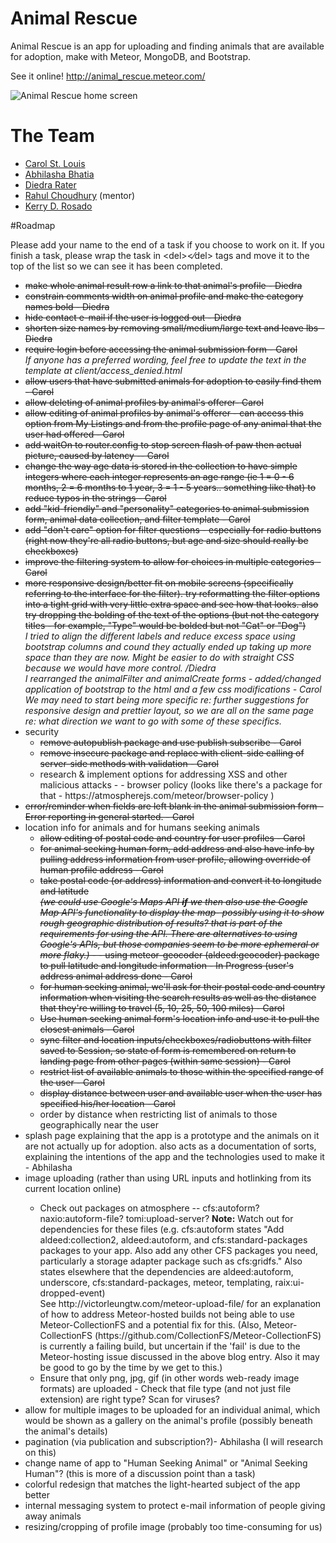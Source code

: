 # Animal Rescue

Animal Rescue is an app for uploading and finding animals that are available for adoption, make with Meteor, MongoDB, and Bootstrap.

See it online! http://animal_rescue.meteor.com/

![Animal Rescue home screen](http://i132.photobucket.com/albums/q17/dierat/Screen%20Shot%202015-09-18%20at%206.08.01%20PM.png)


# The Team

- [Carol St. Louis](https://github.com/selva-oscura)
- [Abhilasha Bhatia](https://github.com/abhilashabhatia)
- [Diedra Rater](https://github.com/dierat)
- [Rahul Choudhury](https://github.com/Primigenus) (mentor)
- [Kerry D. Rosado](https://github.com/kdrosado)


#Roadmap

Please add your name to the end of a task if you choose to work on it. If you finish a task, please wrap the task in &lt;del&gt;&lt;&frasl;del&gt; tags and move it to the top of the list so we can see it has been completed.
<ul>
	<li><del>make whole animal result row a link to that animal's profile - Diedra</del></li>
	<li><del>constrain comments width on animal profile and make the category names bold - Diedra</del></li>
	<li><del>hide contact e-mail if the user is logged out - Diedra</del></li>
	<li><del>shorten size names by removing small/medium/large text and leave lbs - Diedra</del></li>
	<li><del>require login before accessing the animal submission form - Carol</del><br /><i>If anyone has a preferred wording, feel free to update the text in the template at client/access_denied.html</i></li>
	<li><del>allow users that have submitted animals for adoption to easily find them - Carol<del></li>
	<li><del>allow deleting of animal profiles by animal's offerer- Carol</del></li>	
	<li><del>allow editing of animal profiles by animal's offerer  - can access this option from My Listings and from the profile page of any animal that the user had offered - Carol<del></li>
	<li><del>add waitOn to router.config to stop screen flash of paw then actual picture, caused by latency -- Carol</del></li>
	<li><del>change the way age data is stored in the collection to have simple integers where each integer represents an age range (ie 1 = 0 - 6 months, 2 = 6 months to 1 year, 3 = 1 - 5 years.. something like that) to reduce typos in the strings - Carol</del></li>
	<li><del>add "kid-friendly" and "personality" categories to animal submission form, animal data collection, and filter template - Carol<del></li>
	<li><del>add "don't care" option for filter questions - especially for radio buttons (right now they're all radio buttons, but age and size should really be checkboxes)</del></li>
	<li><del>improve the filtering system to allow for choices in multiple categories - Carol</del></li>
	<li><del>more responsive design/better fit on mobile screens (specifically referring to the interface for the filter). try reformatting the filter options into a tight grid with very little extra space and see how that looks. also try dropping the bolding of the text of the options (but not the category titles - for example, "Type" would be bolded but not "Cat" or "Dog")</del><br /> 
		<i>I tried to align the different labels and reduce excess space using bootstrap columns and cound they actually ended up taking up more space than they are now. Might be easier to do with straight CSS because we would have more control. /Diedra</i><br />
		<i>I rearranged the animalFilter and animalCreate forms - added/changed application of bootstrap to the html and a few css modifications - Carol</i><br />
		<i>We may need to start being more specific re: further suggestions for responsive design and prettier layout, so we are all on the same page re: what direction we want to go with some of these specifics.</i></li>
	<li>security
		<ul>
			<li><del>remove autopublish package and use publish subscribe - Carol</del></li>
			<li><del>remove insecure package and replace with client-side calling of server-side methods with validation - Carol</del></li>
			<li>research &amp; implement options for addressing XSS and other malicious attacks - - browser policy (looks like there's a package for that - https://atmospherejs.com/meteor/browser-policy )</li>
		</ul>
	</li>
	<li><del>error/reminder when fields are left blank in the animal submission form - Error reporting in general started. - Carol</del></li>
	<li>location info for animals and for humans seeking animals
		<ul>
			<li><del>allow editing of postal code and country for user profiles - Carol </del></li>
			<li><del>for animal seeking human form, add address and also have info by pulling address information from user profile, allowing override of human profile address - Carol</del></li>
			<li><del>take postal code (or address) information and convert it to longitude and latitude <br /><i><del>(we could use Google's Maps API <strong>if</strong> we then also use the Google Map API's functionality to display the map- possibly using it to show rough geographic distribution of results? that is part of the requirements for using the API.  There are alternatives to using Google's APIs, but those companies seem to be more ephemeral or more flaky.)</del></i> - - using meteor-geocoder (aldeed:geocoder) package to pull latitude and longitude information - In Progress (user's address animal address done - Carol</del></li>
			<li><del>for human seeking animal, we'll ask for their postal code and country information when visiting the search results as well as the distance that they're willing to travel (5, 10, 25, 50, 100 miles) - Carol </del></li>
			<li><del> Use human seeking animal form's location info and use it to pull the closest animals - Carol</del></li>
			<li><del>sync filter and location inputs/checkboxes/radiobuttons with filter saved to Session, so state of form is remembered on return to landing page from other pages (within same session) - Carol</del></li>
			<li><del>restrict list of available animals to those within the specified range of the user - Carol</del></li>
			<li><del>display distance between user and available user when the user has specified his/her location - Carol</del></li>
			<li> order by distance when restricting list of animals to those geographically near the user</li>
		</ul>
	</li>
	<li>splash page explaining that the app is a prototype and the animals on it are not actually up for adoption. also acts as a documentation of sorts, explaining the intentions of the app and the technologies used to make it - Abhilasha</li>
	<li>image uploading (rather than using URL inputs and hotlinking from its current location online)</li>
		<ul>
			<li> Check out packages on atmosphere -- cfs:autoform? naxio:autoform-file? tomi:upload-server?  <b>Note:</b> Watch out for dependencies for these files (e.g. cfs:autoform states "Add aldeed:collection2, aldeed:autoform, and cfs:standard-packages packages to your app. Also add any other CFS packages you need, particularly a storage adapter package such as cfs:gridfs." Also states elsewhere that the dependencies are aldeed:autoform, underscore, cfs:standard-packages, meteor, templating, raix:ui-dropped-event)<br />See http://victorleungtw.com/meteor-upload-file/ for an explanation of how to address Meteor-hosted builds not being able to use Meteor-CollectionFS and a potential fix for this.  (Also, Meteor-CollectionFS (https://github.com/CollectionFS/Meteor-CollectionFS) is currently a failing build, but uncertain if the 'fail' is due to the Meteor-hosting issue discussed in the above blog entry.  Also it may be good to go by the time by we get to this.) </li>
			<li>Ensure that only png, jpg, gif (in other words web-ready image formats) are uploaded - Check that file type (and not just file extension) are right type? Scan for viruses?</li>
		</ul>
	<li>allow for multiple images to be uploaded for an individual animal, which would be shown as a gallery on the animal's profile (possibly beneath the animal's details)</li>
	<li>pagination (via publication and subscription?)- Abhilasha (I will research on this)</li>
	<li>change name of app to "Human Seeking Animal" or "Animal Seeking Human"? (this is more of a discussion point than a task)</li>
	<li>colorful redesign that matches the light-hearted subject of the app better</li>
	<li>internal messaging system to protect e-mail information of people giving away animals</li>
	<li>resizing/cropping of profile image (probably too time-consuming for us)</li>
</ul>
